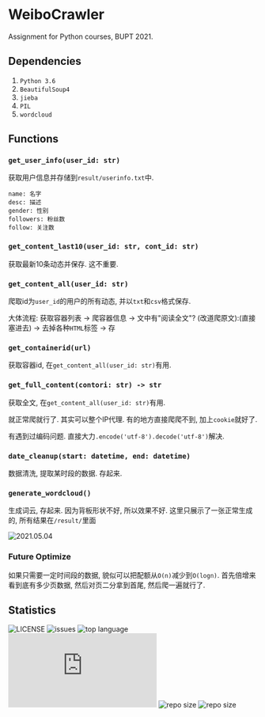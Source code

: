 # WeiboCrawler

Assignment for Python courses, BUPT 2021.

## Dependencies

1. `Python 3.6`
2. `BeautifulSoup4`
3. `jieba`
4. `PIL`
5. `wordcloud`

## Functions

### `get_user_info(user_id: str)`

获取用户信息并存储到`result/userinfo.txt`中.

``` plain
name: 名字
desc: 描述
gender: 性别
followers: 粉丝数
follow: 关注数
```

### `get_content_last10(user_id: str, cont_id: str)`

获取最新10条动态并保存. 这不重要.

### `get_content_all(user_id: str)`

爬取id为`user_id`的用户的所有动态, 并以`txt`和`csv`格式保存.

大体流程: 获取容器列表 -> 爬容器信息 -> 文中有"阅读全文"? (改道爬原文):(直接塞进去) -> 去掉各种`HTML`标签 -> 存

### `get_containerid(url)`

获取容器id, 在`get_content_all(user_id: str)`有用.

### `get_full_content(contori: str) -> str`

获取全文, 在`get_content_all(user_id: str)`有用.

就正常爬就行了. 其实可以整个IP代理. 有的地方直接爬爬不到, 加上`cookie`就好了.

有遇到过编码问题. 直接大力`.encode('utf-8').decode('utf-8')`解决.

### `date_cleanup(start: datetime, end: datetime)`

数据清洗, 提取某时段的数据. 存起来.

### `generate_wordcloud()`

生成词云, 存起来. 因为背板形状不好, 所以效果不好. 这里只展示了一张正常生成的, 所有结果在`/result/`里面

![2021.05.04](https://cdn.jsdelivr.net/gh/novaELLIAS/WeiboCrawler/result/cleanup/wordcloud.jpg)

### Future Optimize

如果只需要一定时间段的数据, 貌似可以把配额从`O(n)`减少到`O(logn)`. 首先倍增来看到底有多少页数据, 然后对页二分拿到首尾, 然后爬一遍就行了.

## Statistics

![LICENSE](https://img.shields.io/github/license/novaELLIAS/WeiboCrawler)
![issues](https://img.shields.io/github/issues/novaELLIAS/WeiboCrawler)
![top language](https://img.shields.io/github/languages/top/novaELLIAS/WeiboCrawler)
![main.cpp size](https://img.shields.io/github/size/novaELLIAS/WeiboCrawler/main.py?label=main.py)
![repo size](https://img.shields.io/github/repo-size/novaELLIAS/WeiboCrawler?label=repo%20size)
![repo size](https://img.shields.io/github/commit-activity/m/novaELLIAS/WeiboCrawler)